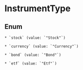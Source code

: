 
# InstrumentType

## Enum


    * `stock` (value: `"Stock"`)

    * `currency` (value: `"Currency"`)

    * `bond` (value: `"Bond"`)

    * `etf` (value: `"Etf"`)



